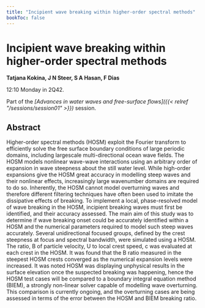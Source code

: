 ```yaml
---
title: "Incipient wave breaking within higher-order spectral methods"
bookToc: false
---
```


# Incipient wave breaking within higher-order spectral methods

**Tatjana Kokina, J N Steer, S A Hasan, F Dias**

12:10 Monday in 2Q42.

Part of the *[Advances in water waves and free-surface flows]({{< relref "/sessions/session01" >}})* session.

## Abstract

Higher-order spectral methods (HOSM) exploit the Fourier transform to efficiently solve the free surface boundary conditions of large periodic domains, including largescale multi-directional ocean wave fields. The HOSM models nonlinear wave-wave interactions using an arbitrary order of expansion in wave steepness about the still water level. While high-order expansions give the HOSM great accuracy in modelling steep waves and their nonlinear effects, increasingly large wavenumber domains are required to do so. Inherently, the HOSM cannot model overturning waves and therefore different filtering techniques have often been used to imitate the dissipative effects of breaking. To implement a local, phase-resolved model of wave breaking in the HOSM, incipient breaking waves must first be identified, and their accuracy assessed. The main aim of this study was to determine if wave breaking onset could be accurately identified within a HOSM and the numerical parameters required to model such steep waves accurately. Several unidirectional focused groups, defined by the crest steepness at focus and spectral bandwidth, were simulated using a HOSM. The ratio, B of particle velocity, U to local crest speed, c was evaluated at each crest in the HOSM. It was found that the B ratio measured in the steepest HOSM crests converged as the numerical expansion levels were increased. It was noted HOSM was displaying unphysical results in the surface elevation once the suspected breaking was happening, hence the HOSM test cases will be compared to a boundary integral equation method (BIEM), a strongly non-linear solver capable of modelling wave overturning. This comparison is currently ongoing, and the overturning cases are being assessed in terms of the error between the HOSM and BIEM breaking ratio. 


